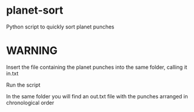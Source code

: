 # planet-sort
Python script to quickly sort planet punches

WARNING
========
Insert the file containing the planet punches into the same folder, calling it in.txt

Run the script

In the same folder you will find an out.txt file with the punches arranged in chronological order
